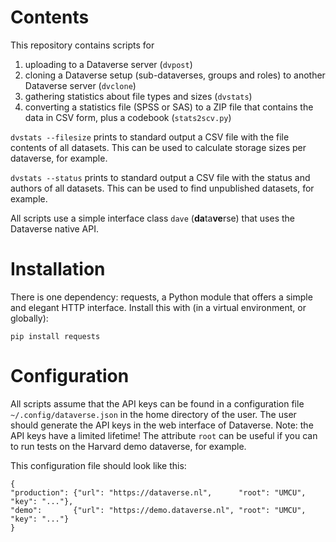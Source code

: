 # Contents
This repository contains scripts for
1. uploading to a Dataverse server (`dvpost`)
2. cloning a Dataverse setup (sub-dataverses, groups and roles) to another Dataverse server (`dvclone`)
3. gathering statistics about file types and sizes (`dvstats`)
4. converting a statistics file (SPSS or SAS) to a ZIP file that contains the data in CSV form, plus a codebook
   (`stats2scv.py`)

`dvstats --filesize` prints to standard output a CSV file with the file contents of all datasets.
This can be used to calculate storage sizes per dataverse, for example.

`dvstats --status` prints to standard output a CSV file with the status and authors of all datasets.
This can be used to find unpublished datasets, for example.

All scripts use a simple interface class `dave` (**da**ta**ve**rse) that uses the Dataverse native API.

# Installation
There is one dependency: requests, a Python module that offers a simple and elegant HTTP interface.
Install this with (in a virtual environment, or globally):

```pip install requests```

# Configuration
All scripts assume that the API keys can be found in a configuration file `~/.config/dataverse.json`
in the home directory of the user. The user should generate the API keys in the web interface of Dataverse.
Note: the API keys have a limited lifetime! The attribute `root` can be useful if you can to run
tests on the Harvard demo dataverse, for example.

This configuration file should look like this:

```
{
"production": {"url": "https://dataverse.nl",      "root": "UMCU", "key": "..."},
"demo":       {"url": "https://demo.dataverse.nl", "root": "UMCU", "key": "..."}
}
```
